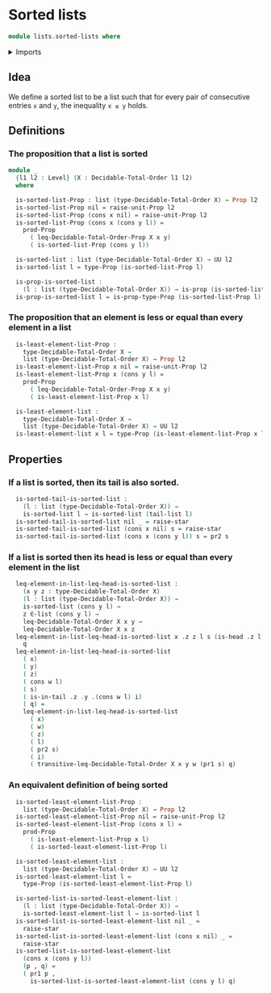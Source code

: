# Sorted lists

```agda
module lists.sorted-lists where
```

<details><summary>Imports</summary>

```agda
open import foundation.dependent-pair-types
open import foundation.propositions
open import foundation.unit-type
open import foundation.universe-levels

open import lists.lists

open import order-theory.decidable-total-orders
```

</details>

## Idea

We define a sorted list to be a list such that for every pair of consecutive
entries `x` and `y`, the inequality `x ≤ y` holds.

## Definitions

### The proposition that a list is sorted

```agda
module _
  {l1 l2 : Level} (X : Decidable-Total-Order l1 l2)
  where

  is-sorted-list-Prop : list (type-Decidable-Total-Order X) → Prop l2
  is-sorted-list-Prop nil = raise-unit-Prop l2
  is-sorted-list-Prop (cons x nil) = raise-unit-Prop l2
  is-sorted-list-Prop (cons x (cons y l)) =
    prod-Prop
      ( leq-Decidable-Total-Order-Prop X x y)
      ( is-sorted-list-Prop (cons y l))

  is-sorted-list : list (type-Decidable-Total-Order X) → UU l2
  is-sorted-list l = type-Prop (is-sorted-list-Prop l)

  is-prop-is-sorted-list :
    (l : list (type-Decidable-Total-Order X)) → is-prop (is-sorted-list l)
  is-prop-is-sorted-list l = is-prop-type-Prop (is-sorted-list-Prop l)
```

### The proposition that an element is less or equal than every element in a list

```agda
  is-least-element-list-Prop :
    type-Decidable-Total-Order X →
    list (type-Decidable-Total-Order X) → Prop l2
  is-least-element-list-Prop x nil = raise-unit-Prop l2
  is-least-element-list-Prop x (cons y l) =
    prod-Prop
      ( leq-Decidable-Total-Order-Prop X x y)
      ( is-least-element-list-Prop x l)

  is-least-element-list :
    type-Decidable-Total-Order X →
    list (type-Decidable-Total-Order X) → UU l2
  is-least-element-list x l = type-Prop (is-least-element-list-Prop x l)
```

## Properties

### If a list is sorted, then its tail is also sorted.

```agda
  is-sorted-tail-is-sorted-list :
    (l : list (type-Decidable-Total-Order X)) →
    is-sorted-list l → is-sorted-list (tail-list l)
  is-sorted-tail-is-sorted-list nil _ = raise-star
  is-sorted-tail-is-sorted-list (cons x nil) s = raise-star
  is-sorted-tail-is-sorted-list (cons x (cons y l)) s = pr2 s
```

### If a list is sorted then its head is less or equal than every element in the list

```agda
  leq-element-in-list-leq-head-is-sorted-list :
    (x y z : type-Decidable-Total-Order X)
    (l : list (type-Decidable-Total-Order X)) →
    is-sorted-list (cons y l) →
    z ∈-list (cons y l) →
    leq-Decidable-Total-Order X x y →
    leq-Decidable-Total-Order X x z
  leq-element-in-list-leq-head-is-sorted-list x .z z l s (is-head .z l) q =
    q
  leq-element-in-list-leq-head-is-sorted-list
    ( x)
    ( y)
    ( z)
    ( cons w l)
    ( s)
    ( is-in-tail .z .y .(cons w l) i)
    ( q) =
    leq-element-in-list-leq-head-is-sorted-list
      ( x)
      ( w)
      ( z)
      ( l)
      ( pr2 s)
      ( i)
      ( transitive-leq-Decidable-Total-Order X x y w (pr1 s) q)
```

### An equivalent definition of being sorted

```agda
  is-sorted-least-element-list-Prop :
    list (type-Decidable-Total-Order X) → Prop l2
  is-sorted-least-element-list-Prop nil = raise-unit-Prop l2
  is-sorted-least-element-list-Prop (cons x l) =
    prod-Prop
      ( is-least-element-list-Prop x l)
      ( is-sorted-least-element-list-Prop l)

  is-sorted-least-element-list :
    list (type-Decidable-Total-Order X) → UU l2
  is-sorted-least-element-list l =
    type-Prop (is-sorted-least-element-list-Prop l)

  is-sorted-list-is-sorted-least-element-list :
    (l : list (type-Decidable-Total-Order X)) →
    is-sorted-least-element-list l → is-sorted-list l
  is-sorted-list-is-sorted-least-element-list nil _ =
    raise-star
  is-sorted-list-is-sorted-least-element-list (cons x nil) _ =
    raise-star
  is-sorted-list-is-sorted-least-element-list
    (cons x (cons y l))
    (p , q) =
    ( pr1 p ,
      is-sorted-list-is-sorted-least-element-list (cons y l) q)
```
